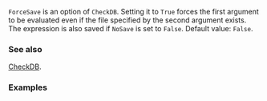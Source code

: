 `ForceSave` is an option of `CheckDB`. Setting it to `True` forces the first argument to be evaluated even if the file specified by the second argument exists.  The expression is also saved if `NoSave` is set to `False`. Default value: `False`.

### See also

[CheckDB](CheckDB).

### Examples